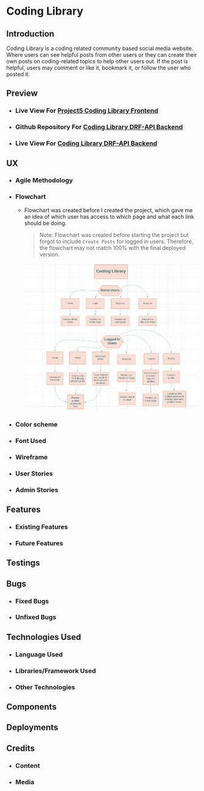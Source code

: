 # Coding Library

## Introduction

Coding Library is a coding related community based social media website. Where users can see helpful posts from other users or they can create their own posts on coding-related topics to help other users out. If the post is helpful, users may comment or like it, bookmark it, or follow the user who posted it.

## Preview

- ### Live View For [Project5 Coding Library Frontend ](https://p5-coding-library.herokuapp.com/)

- ### Github Repository For [Coding Library DRF-API Backend ](https://github.com/hashim222/coding-library-drf-api)

- ### Live View For [Coding Library DRF-API Backend ](https://coding-library-drf-api.herokuapp.com/)

## UX

- ### Agile Methodology
- ### Flowchart

  - Flowchart was created before I created the project, which gave me an idea of which user has access to which page and what each link should be doing.

    > Note: Flowchart was created before starting the project but forgot to include `Create Posts` for logged in users. Therefore, the flowchart may not match 100% with the final deployed version.

    ![flowchart image](./src/assets/readme-images/flowchart.png)

- ### Color scheme
- ### Font Used
- ### Wireframe
- ### User Stories
- ### Admin Stories

## Features

- ### Existing Features
- ### Future Features

## Testings

## Bugs

- ### Fixed Bugs
- ### Unfixed Bugs

## Technologies Used

- ### Language Used
- ### Libraries/Framework Used
- ### Other Technologies

## Components

## Deployments

## Credits

- ### Content
- ### Media
